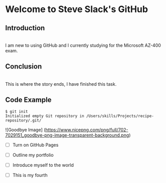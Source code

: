 # Welcome to Steve Slack's GitHub 

## Introduction
<br />
I am new to using GitHub and I currently studying for the Microsoft AZ-400 exam. 

## Conclusion
<br />
This is where the story ends, I have finished this task.

## Code Example

```
$ git init
Initialized empty Git repository in /Users/skills/Projects/recipe-repository/.git/
```

![Goodbye Image] (https://www.nicepng.com/png/full/702-7029151_goodbye-png-image-transparent-background.png)

- [ ] Turn on GitHub Pages
- [ ] Outline my portfolio
- [ ] Introduce myself to the world
- [ ] This is my fourth

